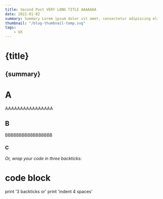 ```yaml
---
title: Second Post VERY LONG TITLE AAAAAAA
date: 2022-01-02
summary: Summary Lorem ipsum dolor sit amet, consectetur adipiscing elit. Cras ac placerat nibh, eget scelerisque metus. Ut et volutpat mi dera.
thumbnail: "/blog-thumbnail-temp.svg"
tags:
    - UX
---
```


# {title}

## {summary}

# A
AAAAAAAAAAAAAAAA
## B
BBBBBBBBBBBBBBBBB
### C
*Or, wrap your code in three backticks:*

# code block
print '3 backticks or'
print 'indent 4 spaces'